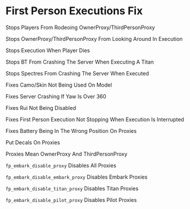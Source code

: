 # First Person Executions Fix

Stops Players From Rodeoing OwnerProxy/ThirdPersonProxy

Stops OwnerProxy/ThirdPersonProxy From Looking Around In Execution

Stops Execution When Player Dies

Stops BT From Crashing The Server When Executing A Titan 

Stops Spectres From Crashing The Server When Executed 

Fixes Camo/Skin Not Being Used On Model

Fixes Server Crashing If Yaw Is Over 360

Fixes Rui Not Being Disabled

Fixes First Person Execution Not Stopping When Execution Is Interrupted

Fixes Battery Being In The Wrong Position On Proxies

Put Decals On Proxies

Proxies Mean OwnerProxy And ThirdPersonProxy

`fp_embark_disable_proxy` Disables All Proxies

`fp_embark_disable_embark_proxy` Disables Embark Proxies

`fp_embark_disable_titan_proxy` Disables Titan Proxies

`fp_embark_disable_pilot_proxy` Disables Pilot Proxies